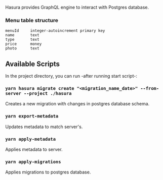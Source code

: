 Hasura provides GraphQL engine to interact with Postgres database.

### Menu table structure

```
menuId     integer-autoincrement primary key
name       text
type       text
price      money
photo      text
```

## Available Scripts

In the project directory, you can run -after running start script-:

### `yarn hasura migrate create "<migration_name_date>" --from-server --project ./hasura`

Creates a new migration with changes in postgres database schema.

### `yarn export-metadata`

Updates metadata to match server's.

### `yarn apply-metadata`

Applies metadata to server.

### `yarn apply-migrations`

Applies migrations to postgres database.
